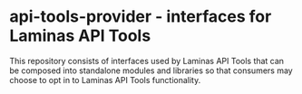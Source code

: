 api-tools-provider - interfaces for Laminas API Tools
================================================

This repository consists of interfaces used by Laminas API Tools that can be composed
into standalone modules and libraries so that consumers may choose to opt in to
Laminas API Tools functionality.
